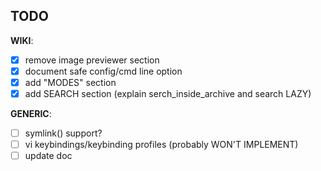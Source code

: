 ## TODO

**WIKI**:  

- [x] remove image previewer section
- [x] document safe config/cmd line option 
- [x] add "MODES" section
- [x] add SEARCH section (explain serch_inside_archive and search LAZY)

**GENERIC**:  

- [ ] symlink() support?
- [ ] vi keybindings/keybinding profiles (probably WON'T IMPLEMENT)
- [ ] update doc
